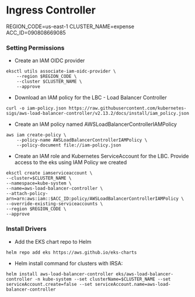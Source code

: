 # Ingress Controller

REGION_CODE=us-east-1
CLUSTER_NAME=expense
ACC_ID=090808669085

### Setting Permissions

* Create an IAM OIDC provider
```
eksctl utils associate-iam-oidc-provider \
    --region $REGION_CODE \
    --cluster $CLUSTER_NAME \
    --approve
```

* Download an IAM policy for the LBC - Load Balancer Controller
```
curl -o iam-policy.json https://raw.githubusercontent.com/kubernetes-sigs/aws-load-balancer-controller/v2.13.2/docs/install/iam_policy.json
```

* Create an IAM policy named AWSLoadBalancerControllerIAMPolicy
```
aws iam create-policy \
    --policy-name AWSLoadBalancerControllerIAMPolicy \
    --policy-document file://iam-policy.json
```

* Create an IAM role and Kubernetes ServiceAccount for the LBC. Provide access to the eks using IAM Policy we created
```
eksctl create iamserviceaccount \
--cluster=$CLUSTER_NAME \
--namespace=kube-system \
--name=aws-load-balancer-controller \
--attach-policy-arn=arn:aws:iam::$ACC_ID:policy/AWSLoadBalancerControllerIAMPolicy \
--override-existing-serviceaccounts \
--region $REGION_CODE \
--approve
```

### Install Drivers

* Add the EKS chart repo to Helm
```
helm repo add eks https://aws.github.io/eks-charts
```

* Helm install command for clusters with IRSA:
```
helm install aws-load-balancer-controller eks/aws-load-balancer-controller -n kube-system --set clusterName=$CLUSTER_NAME --set serviceAccount.create=false --set serviceAccount.name=aws-load-balancer-controller
```